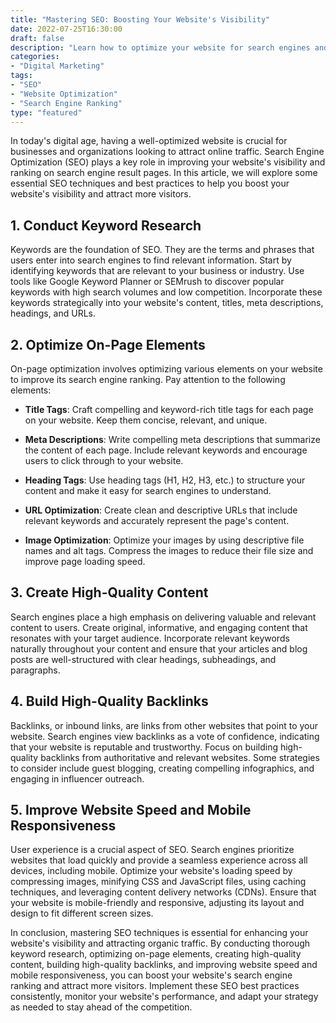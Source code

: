 ```yaml
--- 
title: "Mastering SEO: Boosting Your Website's Visibility"
date: 2022-07-25T16:30:00
draft: false
description: "Learn how to optimize your website for search engines and improve its visibility in search results."
categories:
- "Digital Marketing"
tags:
- "SEO"
- "Website Optimization"
- "Search Engine Ranking"
type: "featured"
--- 
```


In today's digital age, having a well-optimized website is crucial for businesses and organizations looking to attract online traffic. Search Engine Optimization (SEO) plays a key role in improving your website's visibility and ranking on search engine result pages. In this article, we will explore some essential SEO techniques and best practices to help you boost your website's visibility and attract more visitors.

## 1. Conduct Keyword Research

Keywords are the foundation of SEO. They are the terms and phrases that users enter into search engines to find relevant information. Start by identifying keywords that are relevant to your business or industry. Use tools like Google Keyword Planner or SEMrush to discover popular keywords with high search volumes and low competition. Incorporate these keywords strategically into your website's content, titles, meta descriptions, headings, and URLs.

## 2. Optimize On-Page Elements

On-page optimization involves optimizing various elements on your website to improve its search engine ranking. Pay attention to the following elements:

- **Title Tags**: Craft compelling and keyword-rich title tags for each page on your website. Keep them concise, relevant, and unique.

- **Meta Descriptions**: Write compelling meta descriptions that summarize the content of each page. Include relevant keywords and encourage users to click through to your website.

- **Heading Tags**: Use heading tags (H1, H2, H3, etc.) to structure your content and make it easy for search engines to understand.

- **URL Optimization**: Create clean and descriptive URLs that include relevant keywords and accurately represent the page's content.

- **Image Optimization**: Optimize your images by using descriptive file names and alt tags. Compress the images to reduce their file size and improve page loading speed.

## 3. Create High-Quality Content

Search engines place a high emphasis on delivering valuable and relevant content to users. Create original, informative, and engaging content that resonates with your target audience. Incorporate relevant keywords naturally throughout your content and ensure that your articles and blog posts are well-structured with clear headings, subheadings, and paragraphs.

## 4. Build High-Quality Backlinks

Backlinks, or inbound links, are links from other websites that point to your website. Search engines view backlinks as a vote of confidence, indicating that your website is reputable and trustworthy. Focus on building high-quality backlinks from authoritative and relevant websites. Some strategies to consider include guest blogging, creating compelling infographics, and engaging in influencer outreach.

## 5. Improve Website Speed and Mobile Responsiveness

User experience is a crucial aspect of SEO. Search engines prioritize websites that load quickly and provide a seamless experience across all devices, including mobile. Optimize your website's loading speed by compressing images, minifying CSS and JavaScript files, using caching techniques, and leveraging content delivery networks (CDNs). Ensure that your website is mobile-friendly and responsive, adjusting its layout and design to fit different screen sizes.

In conclusion, mastering SEO techniques is essential for enhancing your website's visibility and attracting organic traffic. By conducting thorough keyword research, optimizing on-page elements, creating high-quality content, building high-quality backlinks, and improving website speed and mobile responsiveness, you can boost your website's search engine ranking and attract more visitors. Implement these SEO best practices consistently, monitor your website's performance, and adapt your strategy as needed to stay ahead of the competition.
